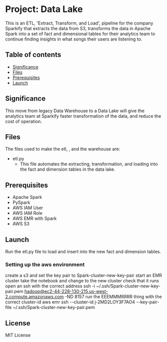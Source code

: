 # Project: Data Lake
This is an ETL, 'Extract, Transform, and Load', pipeline for the company Sparkify that extracts the data from S3, transforms the data in Apache Spark into a set of fact and dimensional tables for their analytics team to continue finding insights in what songs their users are listening to.




## Table of contents
* [Significance](#Significance)
* [Files](#files)
* [Prerequisites](#prerequisites)
* [Launch](#launch)

## Significance
This move from legacy Data Warehouse to a Data Lake will give the analytics team at Sparkify faster transformation of the data, and reduce the cost of operation.


## Files
The files used to make the etl, , and the warehouse are:
* etl.py
	* This file automates the extracting, transformation, and loading into the fact and dimension tables in the data lake.


## Prerequisites
* Apache Spark
* PySpark
* AWS IAM User
* AWS IAM Role
* AWS EMR with Spark
* AWS S3


## Launch
Run the etl.py file to load and insert into the new fact and dimension tables.

### Setting up the aws environment
create a s3 and set the key pair to
Spark-cluster-new-key-pair
start an EMR cluster
take the notebook and change to the new cluster
check that it runs
open an ssh with the correct address
ssh -i ~/.ssh/Spark-cluster-new-key-pair.pem hadoop@ec2-44-228-130-215.us-west-2.compute.amazonaws.com -ND 8157
run the EEEMMMRRRR thing with the correct cluster-id
aws emr ssh --cluster-id j-2MD2LOY3F7AO4 --key-pair-file ~/.ssh/Spark-cluster-new-key-pair.pem


## License

MIT License
